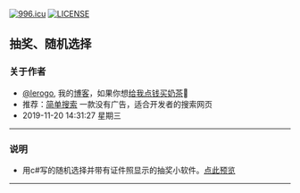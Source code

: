[![996.icu](https://img.shields.io/badge/link-996.icu-red.svg)](https://996.icu) [![LICENSE](https://img.shields.io/badge/license-Anti%20996-blue.svg)](https://github.com/996icu/996.ICU/blob/master/LICENSE)
## 抽奖、随机选择
 ### 关于作者
 - [@lerogo](https://github.com/lerogo/ "@lerogo"), 我的[博客](https://blog.lerogo.com/)，如果你想[给我点钱买奶茶](https://pay.lerogo.com/)🤣
 - 推荐：[简单搜索](https://s.lerogo.com/) 一款没有广告，适合开发者的搜索网页
 - 2019-11-20 14:31:27 星期三
------------
### 说明
 - 用c#写的随机选择并带有证件照显示的抽奖小软件。[点此预览](https://blog.lerogo.com/archives/software/2019/05/%E9%9A%8F%E6%9C%BA%E9%80%89%E6%8B%A9-%E7%82%B9%E5%90%8D-%E6%8A%BD%E5%A5%96%E8%BD%AF%E4%BB%B6.html)

------------
